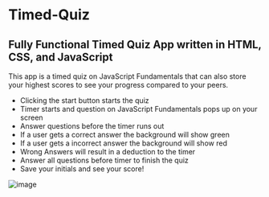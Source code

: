 # Timed-Quiz 

## Fully Functional Timed Quiz App written in HTML, CSS, and JavaScript

This app is a timed quiz on JavaScript Fundamentals that can also store your highest scores to see your progress compared to your peers.

* Clicking the start button starts the quiz
* Timer starts and question on JavaScript Fundamentals pops up on your screen
* Answer questions before the timer runs out
* If a user gets a correct answer the background will show green
* If a user gets a incorrect answer the background will show red
* Wrong Answers will result in a deduction to the timer
* Answer all questions before timer to finish the quiz
* Save your initials and see your score!

![image](https://user-images.githubusercontent.com/122870981/226048599-c544088c-e7b8-4cb8-8dc1-9536e6caaa51.png)

